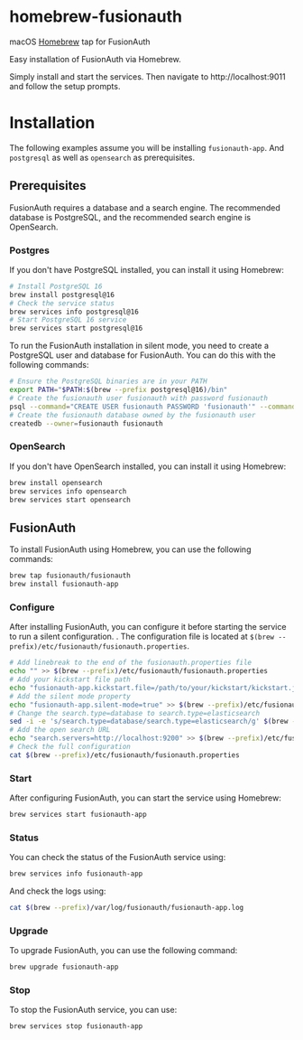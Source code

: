 # homebrew-fusionauth
macOS [Homebrew](https://brew.sh/) tap for FusionAuth

Easy installation of FusionAuth via Homebrew.

Simply install and start the services. Then navigate to http://localhost:9011 and follow the setup prompts.

# Installation

The following examples assume you will be installing `fusionauth-app`. And `postgresql` as well as `opensearch` as prerequisites.

## Prerequisites

FusionAuth requires a database and a search engine. The recommended database is PostgreSQL, and the recommended search engine is OpenSearch.

### Postgres

If you don't have PostgreSQL installed, you can install it using Homebrew:

```bash
# Install PostgreSQL 16
brew install postgresql@16
# Check the service status
brew services info postgresql@16
# Start PostgreSQL 16 service
brew services start postgresql@16
```

To run the FusionAuth installation in silent mode, you need to create a PostgreSQL user and database for FusionAuth. You can do this with the following commands:

```bash
# Ensure the PostgreSQL binaries are in your PATH
export PATH="$PATH:$(brew --prefix postgresql@16)/bin"
# Create the fusionauth user fusionauth with password fusionauth
psql --command="CREATE USER fusionauth PASSWORD 'fusionauth'" --command="\du" postgres
# Create the fusionauth database owned by the fusionauth user
createdb --owner=fusionauth fusionauth
```

### OpenSearch

If you don't have OpenSearch installed, you can install it using Homebrew:

```bash
brew install opensearch
brew services info opensearch
brew services start opensearch
```

## FusionAuth

To install FusionAuth using Homebrew, you can use the following commands:

```bash
brew tap fusionauth/fusionauth
brew install fusionauth-app
```

### Configure

After installing FusionAuth, you can configure it before starting the service to run a silent configuration. . The configuration file is located at `$(brew --prefix)/etc/fusionauth/fusionauth.properties`.

```bash
# Add linebreak to the end of the fusionauth.properties file
echo "" >> $(brew --prefix)/etc/fusionauth/fusionauth.properties
# Add your kickstart file path
echo "fusionauth-app.kickstart.file=/path/to/your/kickstart/kickstart.json" >> $(brew --prefix)/etc/fusionauth/fusionauth.properties
# Add the silent mode property
echo "fusionauth-app.silent-mode=true" >> $(brew --prefix)/etc/fusionauth/fusionauth.properties
# Change the search.type=database to search.type=elasticsearch
sed -i -e 's/search.type=database/search.type=elasticsearch/g' $(brew --prefix)/etc/fusionauth/fusionauth.properties
# Add the open search URL
echo "search.servers=http://localhost:9200" >> $(brew --prefix)/etc/fusionauth/fusionauth.properties
# Check the full configuration
cat $(brew --prefix)/etc/fusionauth/fusionauth.properties
```

### Start

After configuring FusionAuth, you can start the service using Homebrew:

```bash
brew services start fusionauth-app
```

### Status

You can check the status of the FusionAuth service using:

```bash
brew services info fusionauth-app
```

And check the logs using:

```bash
cat $(brew --prefix)/var/log/fusionauth/fusionauth-app.log
```

### Upgrade

To upgrade FusionAuth, you can use the following command:

```bash
brew upgrade fusionauth-app
```

### Stop

To stop the FusionAuth service, you can use:

```bash
brew services stop fusionauth-app
```
